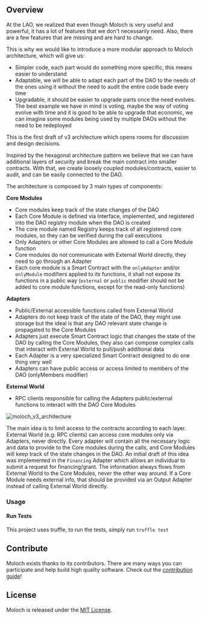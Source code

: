## Overview

At the LAO, we realized that even though Moloch is very useful and powerful, it has a lot of features that we don't necessarily need. Also, there are a few features that are missing and are hard to change.

This is why we would like to introduce a more modular approach to Moloch architecture, which will give us:

- Simpler code, each part would do something more specific, this means easier to understand
- Adaptable, we will be able to adapt each part of the DAO to the needs of the ones using it without the need to audit the entire code bade every time
- Upgradable, it should be easier to upgrade parts once the need evolves. The best example we have in mind is voting, maybe the way of voting evolve with time and it is good to be able to upgrade that economic, we can imagine some modules being used by multiple DAOs without the need to be redeployed

This is the first draft of v3 architecture which opens rooms for discussion and design decisions.

Inspired by the hexagonal architecture pattern we believe that we can have additional layers of security and break the main contract into smaller contracts. With that, we create loosely coupled modules/contracts, easier to audit, and can be easily connected to the DAO.

The architecture is composed by 3 main types of components:

**Core Modules**
- Core modules keep track of the state changes of the DAO
- Each Core Module is defined via Interface, implemented, and registered into the DAO registry module when the DAO is created
- The core module named Registry keeps track of all registered core modules, so they can be verified during the call executions
- Only Adapters or other Core Modules are allowed to call a Core Module function
- Core modules do not communicate with External World directly, they need to go through an Adapter
- Each core module is a Smart Contract with the `onlyAdapter` and/or `onlyModule` modifiers applied to its functions, it shall not expose its functions in a public way (`external` or `public` modifier should not be added to core module functions, except for the read-only functions)

**Adapters**
- Public/External accessible functions called from External World
- Adapters do not keep track of the state of the DAO, they might use storage but the ideal is that any DAO relevant state change is propagated to the Core Modules 
- Adapters just execute Smart Contract logic that changes the state of the DAO by calling the Core Modules, they also can compose complex calls that interact with External World to pull/push additional data 
- Each Adapter is a very specialized Smart Contract designed to do one thing very well
- Adapters can have public access or access limited to members of the DAO (onlyMembers modifier)

**External World**
- RPC clients responsible for calling the Adapters public/external functions to interact with the DAO Core Modules

![moloch_v3_architecture](https://user-images.githubusercontent.com/708579/92758048-b8be9b80-f364-11ea-9c42-ac8b75cf26c4.png)

The main idea is to limit access to the contracts according to each layer. External World (e.g: RPC clients) can access core modules only via Adapters, never directly. Every adapter will contain all the necessary logic and data to provide to the Core modules during the calls, and Core Modules will keep track of the state changes in the DAO. An initial draft of this idea was implemented in the `Financing` Adapter which allows an individual to submit a request for financing/grant. The information always flows from External World to the Core Modules, never the other way around. If a Core Module needs external info, that should be provided via an Output Adapter instead of calling External World directly.


### Usage

#### Run Tests
This project uses truffle, to run the tests, simply run `truffle test`

## Contribute

Moloch exists thanks to its contributors. There are many ways you can participate and help build high quality software. Check out the [contribution guide](CONTRIBUTING.md)!

## License

Moloch is released under the [MIT License](LICENSE).